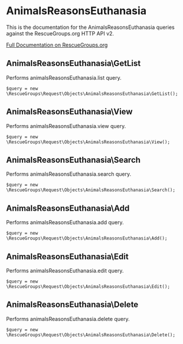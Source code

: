 # AnimalsReasonsEuthanasia

This is the documentation for the AnimalsReasonsEuthanasia queries against the RescueGroups.org HTTP API v2.

[Full Documentation on RescueGroups.org](https://userguide.rescuegroups.org/display/APIDG/Object+definitions#Objectdefinitions-)

## AnimalsReasonsEuthanasia\GetList

Performs animalsReasonsEuthanasia.list query.

    $query = new \RescueGroups\Request\Objects\AnimalsReasonsEuthanasia\GetList();


## AnimalsReasonsEuthanasia\View

Performs animalsReasonsEuthanasia.view query.

    $query = new \RescueGroups\Request\Objects\AnimalsReasonsEuthanasia\View();


## AnimalsReasonsEuthanasia\Search

Performs animalsReasonsEuthanasia.search query.

    $query = new \RescueGroups\Request\Objects\AnimalsReasonsEuthanasia\Search();


## AnimalsReasonsEuthanasia\Add

Performs animalsReasonsEuthanasia.add query.

    $query = new \RescueGroups\Request\Objects\AnimalsReasonsEuthanasia\Add();


## AnimalsReasonsEuthanasia\Edit

Performs animalsReasonsEuthanasia.edit query.

    $query = new \RescueGroups\Request\Objects\AnimalsReasonsEuthanasia\Edit();


## AnimalsReasonsEuthanasia\Delete

Performs animalsReasonsEuthanasia.delete query.

    $query = new \RescueGroups\Request\Objects\AnimalsReasonsEuthanasia\Delete();


